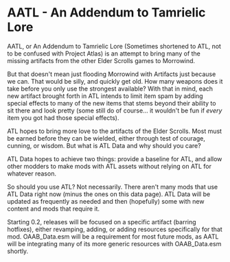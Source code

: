 # AATL -  An Addendum to Tamrielic Lore

AATL, or An Addendum to Tamrielic Lore (Sometimes shortened to ATL, not to be confused with Project Atlas) is an attempt to bring many of the missing artifacts from the other Elder Scrolls games to Morrowind.

But that doesn't mean just flooding Morrowind with Artifacts just because we can. That would be silly, and quickly get old. How many weapons does it take before you only use the strongest available? With that in mind, each new artifact brought forth in ATL intends to limit item spam by adding special effects to many of the new items that stems beyond their ability to sit there and look pretty (some still do of course... it wouldn't be fun if *every* item you got had those special effects).

ATL hopes to bring more love to the artifacts of the Elder Scrolls. Most must be earned before they can be wielded, either through test of courage, cunning, or wisdom. But what is ATL Data and why should you care? 

ATL Data hopes to achieve two things: provide a baseline for ATL, and allow other modders to make mods with ATL assets without relying on ATL for whatever reason.

So should you use ATL? Not necessarily. There aren't many mods that use ATL Data right now (minus the ones on this data page). ATL Data will be updated as frequently as needed and then (hopefully) some with new content and mods that require it.

Starting 0.2, releases will be focused on a specific artifact (barring hotfixes), either revamping, adding, or adding resources specifically for that mod. OAAB_Data.esm will be a requirement for most future mods, as AATL will be integrating many of its more generic resources with OAAB_Data.esm shortly.
